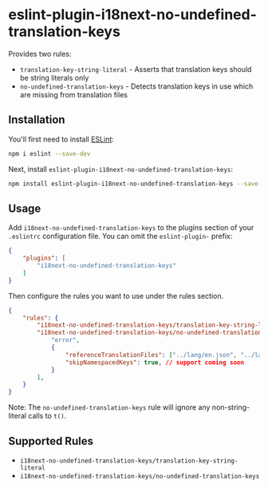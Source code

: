 # eslint-plugin-i18next-no-undefined-translation-keys

Provides two rules:
- `translation-key-string-literal` - Asserts that translation keys should be string literals only
- `no-undefined-translation-keys` - Detects translation keys in use which are missing from translation files

## Installation

You'll first need to install [ESLint](https://eslint.org/):

```sh
npm i eslint --save-dev
```

Next, install `eslint-plugin-i18next-no-undefined-translation-keys`:

```sh
npm install eslint-plugin-i18next-no-undefined-translation-keys --save-dev
```

## Usage

Add `i18next-no-undefined-translation-keys` to the plugins section of your `.eslintrc` configuration file. You can omit the `eslint-plugin-` prefix:

```json
{
    "plugins": [
        "i18next-no-undefined-translation-keys"
    ]
}
```


Then configure the rules you want to use under the rules section.

```json
{
    "rules": {
        "i18next-no-undefined-translation-keys/translation-key-string-literal": "error",
        "i18next-no-undefined-translation-keys/no-undefined-translation-keys": [
            "error",
            {
                "referenceTranslationFiles": ["../lang/en.json", "../lang/units-of-measure.en.json"],
                "skipNamespacedKeys": true, // support coming soon
            }
        ],
    }
}
```

Note: The `no-undefined-translation-keys` rule will ignore any non-string-literal calls to `t()`.

## Supported Rules

* `i18next-no-undefined-translation-keys/translation-key-string-literal`
* `i18next-no-undefined-translation-keys/no-undefined-translation-keys`
